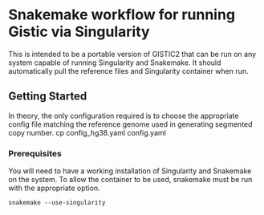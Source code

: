 # Snakemake workflow for running Gistic via Singularity

This is intended to be a portable version of GISTIC2 that can be run on any system capable of running Singularity and Snakemake. It should automatically pull the reference files and Singularity container when run.

## Getting Started

In theory, the only configuration required is to choose the appropriate config file matching the reference genome used in generating segmented copy number. 
cp config_hg38.yaml config.yaml

### Prerequisites

You will need to have a working installation of Singularity and Snakemake on the system. To allow the container to be used, snakemake must be run with the appropriate option. 

```
snakemake --use-singularity
```

